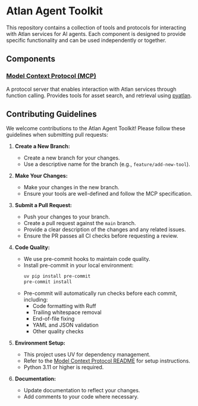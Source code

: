 # Atlan Agent Toolkit

This repository contains a collection of tools and protocols for interacting with Atlan services for AI agents. Each component is designed to provide specific functionality and can be used independently or together.

## Components

### [Model Context Protocol (MCP)](modelcontextprotocol/README.md)
A protocol server that enables interaction with Atlan services through function calling. Provides tools for asset search, and retrieval using [pyatlan](https://developer.atlan.com/sdks/python/).


## Contributing Guidelines

We welcome contributions to the Atlan Agent Toolkit! Please follow these guidelines when submitting pull requests:

1. **Create a New Branch:**
   - Create a new branch for your changes.
   - Use a descriptive name for the branch (e.g., `feature/add-new-tool`).

2. **Make Your Changes:**
   - Make your changes in the new branch.
   - Ensure your tools are well-defined and follow the MCP specification.

3. **Submit a Pull Request:**
   - Push your changes to your branch.
   - Create a pull request against the `main` branch.
   - Provide a clear description of the changes and any related issues.
   - Ensure the PR passes all CI checks before requesting a review.

4. **Code Quality:**
   - We use pre-commit hooks to maintain code quality.
   - Install pre-commit in your local environment:
     ```bash
     uv pip install pre-commit
     pre-commit install
     ```
   - Pre-commit will automatically run checks before each commit, including:
     - Code formatting with Ruff
     - Trailing whitespace removal
     - End-of-file fixing
     - YAML and JSON validation
     - Other quality checks

5. **Environment Setup:**
   - This project uses UV for dependency management.
   - Refer to the [Model Context Protocol README](modelcontextprotocol/README.md) for setup instructions.
   - Python 3.11 or higher is required.

6. **Documentation:**
   - Update documentation to reflect your changes.
   - Add comments to your code where necessary.
